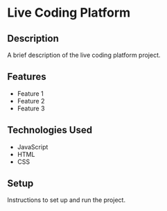 # Live Coding Platform

## Description

A brief description of the live coding platform project.

## Features

- Feature 1
- Feature 2
- Feature 3

## Technologies Used

- JavaScript
- HTML
- CSS

## Setup

Instructions to set up and run the project.

